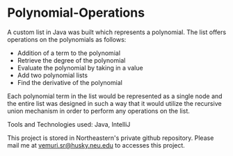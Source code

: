 # Polynomial-Operations

A custom list in Java was built which represents a polynomial. The list offers operations on the polynomials as follows:

- Addition of a term to the polynomial
- Retrieve the degree of the polynomial
- Evaluate the polynomial by taking in a value 
- Add two polynomial lists
- Find the derivative of the polynomial 

Each polynomial term in the list would be represented as a single node and the entire list was designed in such a way that it would utilize the recursive union mechanism in order to perform any operations on the list.

Tools and Technologies used: Java, IntelliJ

This project is stored in Northeastern's private github repository. Please mail me at vemuri.sr@husky.neu.edu to accesses this project.
